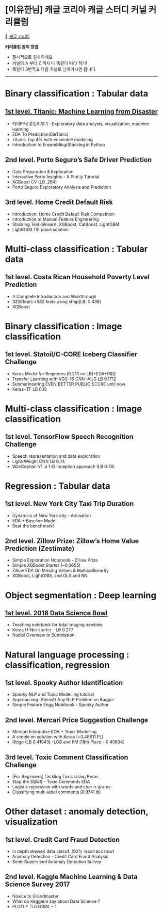 # [이유한님] 캐글 코리아 캐글 스터디 커널 커리큘럼

🚢 [캐글 코리아](https://kaggle-kr.tistory.com/32)

**커리큘럼 참여 방법**
- 필사적으로 필사하세요
- 커널의 A 부터 Z 까지 다 똑같이 따라 적기!
- 똑같이 3번적고 다음 커널로 넘어가시면 됩니다.
---
# Binary classification : Tabular data
## [1st level. Titanic: Machine Learning from Disaster](https://github.com/xoyeon/kaggle-study/tree/main/Titanic)
- 타이타닉 튜토리얼 1 - Exploratory data analysis, visualization, machine learning
- EDA To Prediction(DieTanic)
- Titanic Top 4% with ensemble modeling
- Introduction to Ensembling/Stacking in Python
## 2nd level. Porto Seguro’s Safe Driver Prediction
- Data Preparation & Exploration
- Interactive Porto Insights - A Plot.ly Tutorial
- XGBoost CV (LB .284)
- Porto Seguro Exploratory Analysis and Prediction
## 3rd level. Home Credit Default Risk
- Introduction: Home Credit Default Risk Competition
- Introduction to Manual Feature Engineering
- Stacking Test-Sklearn, XGBoost, CatBoost, LightGBM
- LightGBM 7th place solution

# Multi-class classification : Tabular data
## 1st level. Costa Rican Household Poverty Level Prediction
- A Complete Introduction and Walkthrough
- 3250feats->532 feats using shap[LB: 0.436]
- XGBoost

# Binary classification : Image classification
## 1st level. Statoil/C-CORE Iceberg Classifier Challenge
- Keras Model for Beginners (0.210 on LB)+EDA+R&D
- Transfer Learning with VGG-16 CNN+AUG LB 0.1712
- Submarineering.EVEN BETTER PUBLIC SCORE until now.
- Keras+TF LB 0.18

# Multi-class classification : Image classification
## 1st level. TensorFlow Speech Recognition Challenge
- Speech representation and data exploration
- Light-Weight CNN LB 0.74
- WavCeption V1: a 1-D Inception approach (LB 0.76)

# Regression : Tabular data
## 1st level. New York City Taxi Trip Duration
- Dynamics of New York city - Animation
- EDA + Baseline Model
- Beat the benchmark!
## 2nd level. Zillow Prize: Zillow’s Home Value Prediction (Zestimate)
- Simple Exploration Notebook - Zillow Prize
- Simple XGBoost Starter (~0.0655)
- Zillow EDA On Missing Values & Multicollinearity
- XGBoost, LightGBM, and OLS and NN

# Object segmentation : Deep learning
## [1st level. 2018 Data Science Bowl]((https://github.com/xoyeon/kaggle-study/tree/main/2018_Data_Science_Bowl))
- Teaching notebook for total imaging newbies
- Keras U-Net starter - LB 0.277
- Nuclei Overview to Submission

# Natural language processing : classification, regression
## 1st level. Spooky Author Identification
- Spooky NLP and Topic Modelling tutorial
- Approaching (Almost) Any NLP Problem on Kaggle
- Simple Feature Engg Notebook - Spooky Author
## 2nd level. Mercari Price Suggestion Challenge
- Mercari Interactive EDA + Topic Modelling
- A simple nn solution with Keras (~0.48611 PL)
- Ridge (LB 0.41943)
-LGB and FM [18th Place - 0.40604]
## 3rd level. Toxic Comment Classification Challenge
- [For Beginners] Tackling Toxic Using Keras
- Stop the S@#$ - Toxic Comments EDA
- Logistic regression with words and char n-grams
- Classifying multi-label comments (0.9741 lb)

# Other dataset : anomaly detection, visualization
## 1st level. Credit Card Fraud Detection
- In depth skewed data classif. (93% recall acc now)
- Anomaly Detection - Credit Card Fraud Analysis
- Semi-Supervised Anomaly Detection Survey
## 2nd level. Kaggle Machine Learning & Data Science Survey 2017
- Novice to Grandmaster
- What do Kagglers say about Data Science ?
- PLOTLY TUTORIAL - 1
